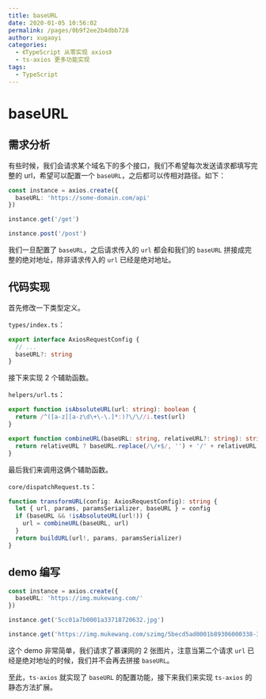 ```yaml
---
title: baseURL
date: 2020-01-05 10:56:02
permalink: /pages/0b9f2ee2b4dbb728
author: xugaoyi
categories: 
  - 《TypeScript 从零实现 axios》
  - ts-axios 更多功能实现
tags: 
  - TypeScript
---
```

# baseURL

## 需求分析

有些时候，我们会请求某个域名下的多个接口，我们不希望每次发送请求都填写完整的 url，希望可以配置一个 `baseURL`，之后都可以传相对路径。如下：

```typescript
const instance = axios.create({
  baseURL: 'https://some-domain.com/api'
})

instance.get('/get')

instance.post('/post')
```

我们一旦配置了 `baseURL`，之后请求传入的 `url` 都会和我们的 `baseURL` 拼接成完整的绝对地址，除非请求传入的 `url` 已经是绝对地址。

## 代码实现

首先修改一下类型定义。

`types/index.ts`：

```typescript
export interface AxiosRequestConfig {
  // ...
  baseURL?: string
}
```

接下来实现 2 个辅助函数。

`helpers/url.ts`：

```typescript
export function isAbsoluteURL(url: string): boolean {
  return /^([a-z][a-z\d\+\-\.]*:)?\/\//i.test(url)
}

export function combineURL(baseURL: string, relativeURL?: string): string {
  return relativeURL ? baseURL.replace(/\/+$/, '') + '/' + relativeURL.replace(/^\/+/, '') : baseURL
}
```

最后我们来调用这俩个辅助函数。

`core/dispatchRequest.ts`：

```typescript
function transformURL(config: AxiosRequestConfig): string {
  let { url, params, paramsSerializer, baseURL } = config
  if (baseURL && !isAbsoluteURL(url!)) {
    url = combineURL(baseURL, url)
  }
  return buildURL(url!, params, paramsSerializer)
}
```

## demo 编写

```typescript
const instance = axios.create({
  baseURL: 'https://img.mukewang.com/'
})

instance.get('5cc01a7b0001a33718720632.jpg')

instance.get('https://img.mukewang.com/szimg/5becd5ad0001b89306000338-360-202.jpg')
```

这个 demo 非常简单，我们请求了慕课网的 2 张图片，注意当第二个请求 `url` 已经是绝对地址的时候，我们并不会再去拼接 `baseURL`。

至此，`ts-axios` 就实现了 `baseURL` 的配置功能，接下来我们来实现 `ts-axios` 的静态方法扩展。

